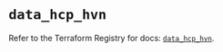 # `data_hcp_hvn`

Refer to the Terraform Registry for docs: [`data_hcp_hvn`](https://registry.terraform.io/providers/hashicorp/hcp/0.85.0/docs/data-sources/hvn).
